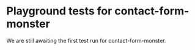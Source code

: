 # Playground tests for contact-form-monster
We are still awaiting the first test run for contact-form-monster.
